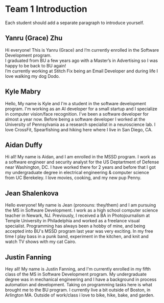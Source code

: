 # Team 1 Introduction

Each student should add a separate paragraph to introduce yourself.


## Yanru (Grace) Zhu
Hi everyone! This is Yanru (Grace) and I’m currently enrolled in the Software Development program.<br>I graduated from BU a few years ago with a Master’s in Advertising so I was happy to be back to BU again! <br>I’m currently working at Stitch Fix being an Email Developer and during life I love walking my dog Dodo. 

## Kyle Mabry
Hello, My name is Kyle and I'm a student in the software development program. I'm working as an AI developer for a small startup and I specialize in computer vision/face recognition. I've been a software developer for almost a year now. Before being a software developer I worked at the University of Pennsylvania as a research specialist in a neuroscience lab. I love CrossFit, Spearfishing and hiking here where I live in San Diego, CA.

## Aidan Duffy
Hi all! My name is Aidan, and I am enrolled in the MSSD program. I work as a software engineer and security analyst for the US Deptartment of Defense near Washington, DC. I have worked there for 2 years and before that I got my undergraduate degree in electrical engineering & computer science from UC Berekeley. I love movies, cooking, and my new pup Penny.

## Jean Shalenkova
Hello everyone! My name is Jean (pronouns: they/them) and I am pursuing the MS in Software Development. I work as a high school computer science teacher in Newark, NJ. Previously, I received a BA in Photojournalism at Temple University in Philadelphia and worked as a freelance visual specialist. Programming has always been a hobby of mine, and being accepted into BU's MSSD program last year was very exciting. In my free time I play bass in a punk band, experiment in the kitchen, and knit and watch TV shows with my cat Cairo.

## Justin Fanning

Hey all! My name is Justin Fanning, and I'm currently enrolled in my fifth class of the MS in Software Development program. My undergraduate degree was in mechanical engineering and I have a background in process automation and development. Taking on programming tasks here is what brought me to the BU program. I currently live a bit outside of Boston, in Arlington MA. Outside of work/class i love to bike, hike,  bake, and garden. 
